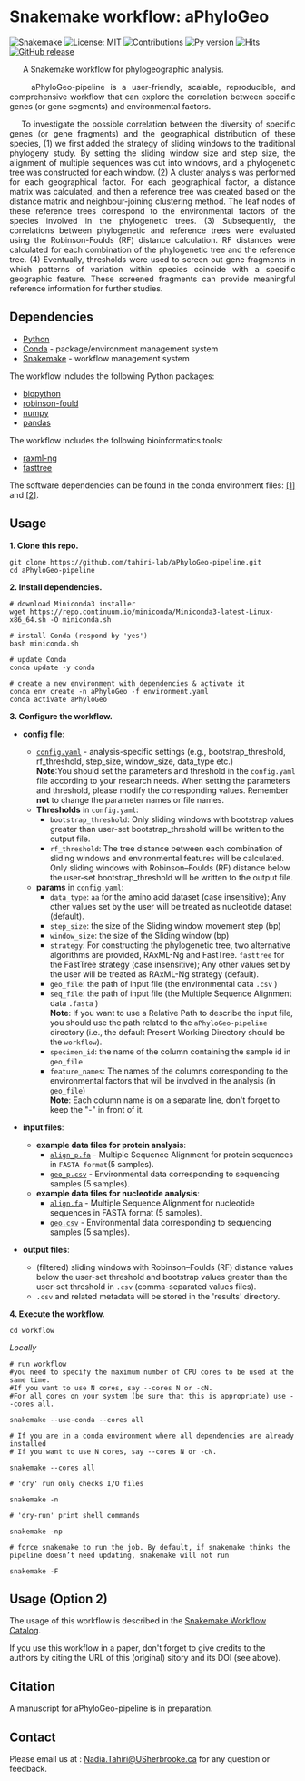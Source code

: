 # Snakemake workflow: aPhyloGeo

[![Snakemake](https://img.shields.io/badge/snakemake-≥7.17.0-brightgreen.svg)](https://snakemake.github.io)
[![License: MIT](https://img.shields.io/badge/License-MIT-yellow.svg)](https://opensource.org/licenses/MIT) 
[![Contributions](https://img.shields.io/badge/contributions-welcome-blue.svg)](https://pysd.readthedocs.io/en/latest/development/development_index.html)
[![Py version](https://img.shields.io/pypi/pyversions/pysd.svg)](https://pypi.python.org/pypi/pysd/)
[![Hits](https://hits.seeyoufarm.com/api/count/incr/badge.svg?url=https%3A%2F%2Fgithub.com%2Ftahiri-lab%2FaPhyloGeo-pipeline&count_bg=%2379C83D&title_bg=%23555555&icon=&icon_color=%23E7E7E7&title=hits&edge_flat=false)](https://hits.seeyoufarm.com)
[![GitHub release](https://img.shields.io/github/v/release/tahiri-lab/aPhylogeo.svg?maxAge=3600)](https://github.com/tahiri-lab/aPhylogeo/releases/)


<p align="justify">&nbsp;&nbsp;&nbsp;&nbsp;&nbsp;&nbsp;A Snakemake workflow for phylogeographic analysis.</p>

<p align="justify">&nbsp;&nbsp;&nbsp;&nbsp;aPhyloGeo-pipeline is a user-friendly, scalable, reproducible, and comprehensive workflow that can explore the correlation between specific genes (or gene segments) and environmental factors.</p>

<p align="justify">&nbsp;&nbsp;&nbsp;&nbsp;To investigate the possible correlation between the diversity of specific genes (or gene fragments) and the geographical distribution of these species, (1) we first added the strategy of sliding windows to the traditional phylogeny study. By setting the sliding window size and step size, the alignment of multiple sequences was cut into windows, and a phylogenetic tree was constructed for each window. (2) A cluster analysis was performed for each geographical factor. For each geographical factor, a distance matrix was calculated, and then a reference tree was created based on the distance matrix and neighbour-joining clustering method. The leaf nodes of these reference trees correspond to the environmental factors of the species involved in the phylogenetic trees. (3) Subsequently, the correlations between phylogenetic and reference trees were evaluated using the Robinson-Foulds (RF) distance calculation. RF distances were calculated for each combination of the phylogenetic tree and the reference tree. (4) Eventually, thresholds were used to screen out gene fragments in which patterns of variation within species coincide with a specific geographic feature. These screened fragments can provide meaningful reference information for further studies.</p>

## Dependencies

-   [Python](https://www.python.org/)
-   [Conda](https://conda.io/)  - package/environment management system
-   [Snakemake](https://snakemake.readthedocs.io/)  - workflow management system

The workflow includes the following Python packages:
- [biopython](https://pypi.org/project/biopython/)
- [robinson-fould](https://pypi.org/project/robinson-foulds/)
- [numpy](https://pypi.org/project/numpy/)
- [pandas](https://pypi.org/project/pandas/)


The workflow includes the following bioinformatics tools:
- [raxml-ng](https://github.com/amkozlov/raxml-ng)
- [fasttree](http://www.microbesonline.org/fasttree/)

The software dependencies can be found in the conda environment files: [[1]](https://github.com/tahiri-lab/aPhyloGeo-pipeline/tree/main/workflow/envs) and [[2]](https://github.com/tahiri-lab/aPhyloGeo-pipeline/blob/main/environment.yaml).

## Usage 

**1. Clone this repo.**

    git clone https://github.com/tahiri-lab/aPhyloGeo-pipeline.git
    cd aPhyloGeo-pipeline


**2. Install dependencies.**

    # download Miniconda3 installer
    wget https://repo.continuum.io/miniconda/Miniconda3-latest-Linux-x86_64.sh -O miniconda.sh
    
    # install Conda (respond by 'yes')
    bash miniconda.sh
    
    # update Conda
    conda update -y conda
    
    # create a new environment with dependencies & activate it
    conda env create -n aPhyloGeo -f environment.yaml
    conda activate aPhyloGeo



**3. Configure the workflow.**

-   **config file**:
    
    -   [`config.yaml`](https://github.com/tahiri-lab/aPhyloGeo-pipeline/blob/main/config/config.yaml)  - analysis-specific settings (e.g., bootstrap_threshold, rf_threshold, step_size, window_size, data_type etc.) <br>
**Note**:You should set the parameters and threshold in the `config.yaml` file according to your research needs. When setting the parameters and threshold, please modify the corresponding values. Remember **not** to change the parameter names or file names.
	-   **Thresholds** in `config.yaml`:
		- `bootstrap_threshold`: Only sliding windows with bootstrap values greater than user-set bootstrap_threshold will be written to the output file.
		- `rf_threshold`: The tree distance between each combination of sliding windows and environmental features will be calculated. Only sliding windows with Robinson–Foulds (RF) distance below the user-set bootstrap_threshold will be written to the output file.
	-    **params** in `config.yaml`:
			- `data_type`: `aa` for the amino acid dataset (case insensitive); Any other values set by the user will be treated as nucleotide dataset (default).
			- `step_size`: the size of the Sliding window movement step (bp)
			- `window_size`: the size of the Sliding window (bp)
			- `strategy`: For constructing the phylogenetic tree,  two alternative algorithms are provided, RAxML-Ng and FastTree. `fasttree` for the FastTree strategy (case insensitive); Any other values set by the user will be treated as RAxML-Ng strategy (default).
			- `geo_file`:  the path of input file (the environmental data `.csv` )
			- `seq_file`:  the path of input file (the Multiple Sequence Alignment data `.fasta` ) <br>
		**Note**: If you want to use a Relative Path to describe the input file, you should use the path related to the `aPhyloGeo-pipeline` directory (i.e., the default Present Working Directory should be the `workflow`).<br>
			- `specimen_id`: the name of the column containing the sample id in `geo_file`
			- `feature_names`: The names of the columns corresponding to the environmental factors that will be involved in the analysis (in `geo_file`) <br>
		**Note**: Each column name is on a separate line, don't forget to keep the "-" in front of it.
  
    
-   **input files**:
    
	   - **example data files for protein analysis**:
		    -  [`align_p.fa`](https://github.com/tahiri-lab/aPhyloGeo-pipeline/blob/main/config/align_p.fa)  - Multiple Sequence Alignment for protein sequences in `FASTA format`(5 samples).
		    -  [`geo_p.csv`](https://github.com/tahiri-lab/aPhyloGeo-pipeline/blob/main/config/geo_p.csv)  - Environmental data corresponding to sequencing samples (5 samples).
	 - **example data files for nucleotide analysis**:
	    -  	[`align.fa`](https://github.com/tahiri-lab/aPhyloGeo-pipeline/blob/main/config/align.fa)  - Multiple Sequence Alignment for nucleotide sequences in FASTA format (5 samples).
	    -   [`geo.csv`](https://github.com/tahiri-lab/aPhyloGeo-pipeline/blob/main/config/geo.csv)  - Environmental data corresponding to sequencing samples (5 samples).
    
-   **output files**:
    
    -   (filtered) sliding windows with Robinson–Foulds (RF) distance values below the user-set threshold and bootstrap values greater than the user-set threshold in  `.csv`  (comma-separated values files).
    -  `.csv` and related metadata will be stored in the 'results' directory.


**4. Execute the workflow.**

    cd workflow

_Locally_

    # run workflow
    #you need to specify the maximum number of CPU cores to be used at the same time. 
    #If you want to use N cores, say --cores N or -cN. 
    #For all cores on your system (be sure that this is appropriate) use --cores all. 
    
    snakemake --use-conda --cores all
    
    # If you are in a conda environment where all dependencies are already installed
    # If you want to use N cores, say --cores N or -cN.
    
    snakemake --cores all
    
    # 'dry' run only checks I/O files
    
    snakemake -n
    
    # 'dry-run' print shell commands
    
    snakemake -np
    
    # force snakemake to run the job. By default, if snakemake thinks the pipeline doesn’t need updating, snakemake will not run
    
    snakemake -F
    

## Usage (Option 2)

The usage of this workflow is described in the [Snakemake Workflow Catalog](https://snakemake.github.io/snakemake-workflow-catalog/?usage=tahiri-lab%2FaPhyloGeo-pipeline).

If you use this workflow in a paper, don't forget to give credits to the authors by citing the URL of this (original) <repo>sitory and its DOI (see above).


## Citation

A manuscript for aPhyloGeo-pipeline is in preparation.
	
	
## Contact
Please email us at : <Nadia.Tahiri@USherbrooke.ca> for any question or feedback.
